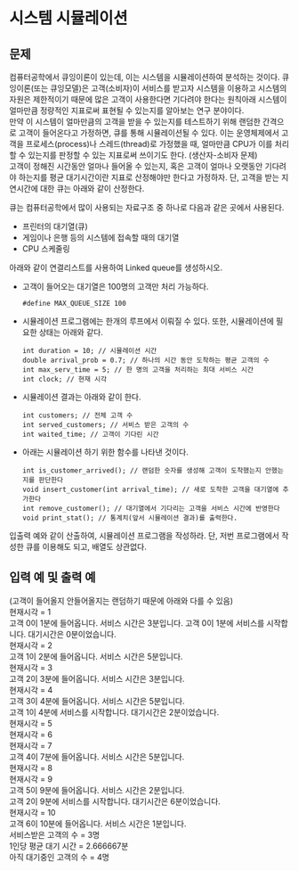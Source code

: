 # 시스템 시뮬레이션
## 문제
컴퓨터공학에서 큐잉이론이 있는데, 이는 시스템을 시뮬레이션하여 분석하는 것이다. 큐잉이론(또는 큐잉모델)은 고객(소비자)이 서비스를 받고자 시스템을 이용하고 시스템의 자원은 제한적이기 때문에 많은 고객이 사용한다면 기다려야 한다는 원칙아래 시스템이 얼마만큼 정량적인 지표로써 표현될 수 있는지를 알아보는 연구 분야이다.  
만약 이 시스템이 얼마만큼의 고객을 받을 수 있는지를 테스트하기 위해 랜덤한 간격으로 고객이 들어온다고 가정하면, 큐를 통해 시뮬레이션될 수 있다. 이는 운영체제에서 고객을 프로세스(process)나 스레드(thread)로 가정했을 때, 얼마만큼 CPU가 이를 처리할 수 있는지를 판정할 수 있는 지표로써 쓰이기도 한다. (생산자-소비자 문제)  
고객이 정해진 시간동안 얼마나 들어올 수 있는지, 혹은 고객이 얼마나 오랫동안 기다려야 하는지를 평균 대기시간이란 지표로 산정해야만 한다고 가정하자. 단, 고객을 받는 지연시간에 대한 큐는 아래와 같이 산정한다.  
  
큐는 컴퓨터공학에서 많이 사용되는 자료구조 중 하나로 다음과 같은 곳에서 사용된다.
- 프린터의 대기열(큐)
- 게임이나 은행 등의 시스템에 접속할 때의 대기열
- CPU 스케줄링

아래와 같이 연결리스트를 사용하여 Linked queue를 생성하시오.  
- 고객이 들어오는 대기열은 100명의 고객만 처리 가능하다.  
    ``` 
    #define MAX_QUEUE_SIZE 100
    ```
- 시뮬레이션 프로그램에는 한개의 루프에서 이뤄질 수 있다. 또한, 시뮬레이션에 필요한 상태는 아래와 같다.  
    ```
    int duration = 10; // 시뮬레이션 시간
    double arrival_prob = 0.7; // 하나의 시간 동안 도착하는 평균 고객의 수
    int max_serv_time = 5; // 한 명의 고객을 처리하는 최대 서비스 시간
    int clock; // 현재 시각
    ```

- 시뮬레이션 결과는 아래와 같이 한다.  
    ```
    int customers; // 전체 고객 수
    int served_customers; // 서비스 받은 고객의 수
    int waited_time; // 고객이 기다린 시간
    ```
- 아래는 시뮬레이션 하기 위한 함수를 나타낸 것이다.  
    ```
    int is_customer_arrived(); // 랜덤한 숫자를 생성해 고객이 도착했는지 안했는지를 판단한다
    void insert_customer(int arrival_time); // 새로 도착한 고객을 대기열에 추가한다
    int remove_customer(); // 대기열에서 기다리는 고객을 서비스 시간에 반영한다
    void print_stat(); // 통계치(앞서 시뮬레이션 결과)를 출력한다.
    ```

입출력 예와 같이 산출하여, 시뮬레이션 프로그램을 작성하라. 단, 저번 프로그램에서 작성한 큐를 이용해도 되고, 배열도 상관없다.

## 입력 예 및 출력 예
(고객이 들어올지 안들어올지는 랜덤하기 때문에 아래와 다를 수 있음)  
현재시각 = 1  
고객 0이 1분에 들어옵니다. 서비스 시간은 3분입니다.  고객 0이 1분에 서비스를 시작합니다. 대기시간은 0분이었습니다.  
현재시각 = 2  
고객 1이 2분에 들어옵니다. 서비스 시간은 5분입니다.  
현재시각 = 3  
고객 2이 3분에 들어옵니다. 서비스 시간은 3분입니다.  
현재시각 = 4  
고객 3이 4분에 들어옵니다. 서비스 시간은 5분입니다.  
고객 1이 4분에 서비스를 시작합니다. 대기시간은 2분이었습니다.  
현재시각 = 5  
현재시각 = 6  
현재시각 = 7  
고객 4이 7분에 들어옵니다. 서비스 시간은 5분입니다.  
현재시각 = 8  
현재시각 = 9  
고객 5이 9분에 들어옵니다. 서비스 시간은 2분입니다.  
고객 2이 9분에 서비스를 시작합니다. 대기시간은 6분이었습니다.  
현재시각 = 10  
고객 6이 10분에 들어옵니다. 서비스 시간은 1분입니다.  
서비스받은 고객의 수 = 3명  
1인당 평균 대기 시간 = 2.666667분  
아직 대기중인 고객의 수 = 4명